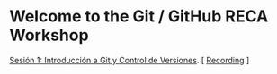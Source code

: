 # Welcome to the Git / GitHub RECA Workshop

[Sesión 1: Introducción a Git y Control de Versiones](https://docs.google.com/presentation/d/1s_evivUa4Mas7yB1pwPr2XDAIrOHNHeEmvrNrQydbYA/edit?usp=sharing). [ [Recording](https://drive.google.com/file/d/1JuWw30BLpeCyq0KAlGDC6G5d6d1bWoQ5/view?usp=sharing) ]
